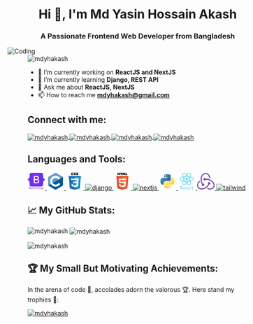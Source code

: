 <h1 align="center">Hi 👋, I'm Md Yasin Hossain Akash</h1>
<h3 align="center">A Passionate Frontend Web Developer from Bangladesh</h3>

<img align="right" alt="Coding" width="250" src="https://granroyalleigarape.com.br/wp-content/uploads/2021/05/programmer.gif" style="margin-right: 300px;">

<p align="left">
  <img src="https://komarev.com/ghpvc/?username=mdyhakash&label=Profile%20views&color=0e75b6&style=flat" alt="mdyhakash" />
</p>

- 🔭 I’m currently working on **ReactJS and NextJS**
- 🌱 I’m currently learning **Django, REST API**
- 💬 Ask me about **ReactJS, NextJS**
- 📫 How to reach me **mdyhakash@gmail.com**

## Connect with me:

<p align="left">
  <a href="https://twitter.com/mdyhakash" target="blank">
    <img align="center" src="https://raw.githubusercontent.com/rahuldkjain/github-profile-readme-generator/master/src/images/icons/Social/twitter.svg" alt="mdyhakash" height="30" width="40" />
  </a>
  <a href="https://linkedin.com/in/mdyhakash" target="blank">
    <img align="center" src="https://raw.githubusercontent.com/rahuldkjain/github-profile-readme-generator/master/src/images/icons/Social/linked-in-alt.svg" alt="mdyhakash" height="30" width="40" />
  </a>
  <a href="https://fb.com/mdyhakash" target="blank">
    <img align="center" src="https://raw.githubusercontent.com/rahuldkjain/github-profile-readme-generator/master/src/images/icons/Social/facebook.svg" alt="mdyhakash" height="30" width="40" />
  </a>
  <a href="https://instagram.com/mdyhakash" target="blank">
    <img align="center" src="https://raw.githubusercontent.com/rahuldkjain/github-profile-readme-generator/master/src/images/icons/Social/instagram.svg" alt="mdyhakash" height="30" width="40" />
  </a>
</p>

## Languages and Tools:

<p align="left"> 
  <a href="https://getbootstrap.com" target="_blank" rel="noreferrer">
    <img src="https://raw.githubusercontent.com/devicons/devicon/master/icons/bootstrap/bootstrap-plain-wordmark.svg" alt="bootstrap" width="40" height="40"/>
  </a> 
  <a href="https://www.cprogramming.com/" target="_blank" rel="noreferrer">
    <img src="https://raw.githubusercontent.com/devicons/devicon/master/icons/c/c-original.svg" alt="c" width="40" height="40"/>
  </a> 
  <a href="https://www.w3schools.com/css/" target="_blank" rel="noreferrer">
    <img src="https://raw.githubusercontent.com/devicons/devicon/master/icons/css3/css3-original-wordmark.svg" alt="css3" width="40" height="40"/>
  </a> 
  <a href="https://www.djangoproject.com/" target="_blank" rel="noreferrer">
    <img src="https://cdn.worldvectorlogo.com/logos/django.svg" alt="django" width="40" height="40"/>
  </a> 
  <a href="https://www.w3.org/html/" target="_blank" rel="noreferrer">
    <img src="https://raw.githubusercontent.com/devicons/devicon/master/icons/html5/html5-original-wordmark.svg" alt="html5" width="40" height="40"/>
  </a> 
  <a href="https://nextjs.org/" target="_blank" rel="noreferrer">
    <img src="https://cdn.worldvectorlogo.com/logos/nextjs-2.svg" alt="nextjs" width="40" height="40"/>
  </a> 
  <a href="https://www.python.org" target="_blank" rel="noreferrer">
    <img src="https://raw.githubusercontent.com/devicons/devicon/master/icons/python/python-original.svg" alt="python" width="40" height="40"/>
  </a> 
  <a href="https://reactjs.org/" target="_blank" rel="noreferrer">
    <img src="https://raw.githubusercontent.com/devicons/devicon/master/icons/react/react-original-wordmark.svg" alt="react" width="40" height="40"/>
  </a> 
  <a href="https://redux.js.org" target="_blank" rel="noreferrer">
    <img src="https://raw.githubusercontent.com/devicons/devicon/master/icons/redux/redux-original.svg" alt="redux" width="40" height="40"/>
  </a> 
  <a href="https://tailwindcss.com/" target="_blank" rel="noreferrer">
    <img src="https://www.vectorlogo.zone/logos/tailwindcss/tailwindcss-icon.svg" alt="tailwind" width="40" height="40"/>
  </a> 
</p>

## 📈 My GitHub Stats:

<p><img align="left" src="https://github-readme-stats.vercel.app/api/top-langs?username=mdyhakash&show_icons=true&locale=en&layout=compact&theme=radical" alt="mdyhakash" /></p>

<p>&nbsp;<img align="center" src="https://github-readme-stats.vercel.app/api?username=mdyhakash&show_icons=true&locale=en&theme=radical" alt="mdyhakash" /></p>

<p><img align="center" src="https://github-readme-streak-stats.herokuapp.com/?user=mdyhakash&theme=radical" alt="mdyhakash" /></p>

## 🏆 My Small But Motivating Achievements:

In the arena of code 🏁, accolades adorn the valorous 🏆. Here stand my trophies 🏅:

<p align="left">
  <a href="https://github.com/ryo-ma/github-profile-trophy">
    <img src="https://github-profile-trophy.vercel.app/?username=mdyhakash&theme=dracula" alt="mdyhakash" />
  </a>
</p>
